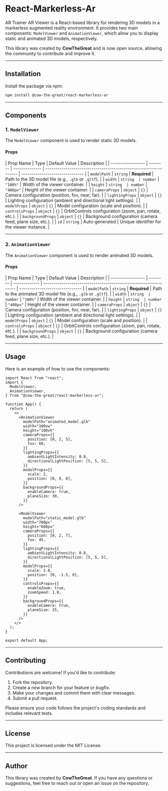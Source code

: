 # React-Markerless-Ar

AR Trainer AR Viewer is a React-based library for rendering 3D models in a markerless augmented reality environment. It provides two main components: `ModelViewer` and `AnimationViewer`, which allow you to display static and animated 3D models, respectively.

This library was created by **CowTheGreat** and is now open source, allowing the community to contribute and improve it.

---

## Installation

Install the package via npm:

```bash
npm install @cow-the-great/react-markerless-ar
```

---

## Components

### 1. `ModelViewer`

The `ModelViewer` component is used to render static 3D models.

#### Props

| Prop Name         | Type     | Default Value  | Description                                                      |
| ----------------- | -------- | -------------- | ---------------------------------------------------------------- | ------------------------------- |
| `modelPath`       | `string` | **Required**   | Path to the 3D model file (e.g., `.glb` or `.gltf`).             |
| `width`           | `string  | number`        | `"100%"`                                                         | Width of the viewer container.  |
| `height`          | `string  | number`        | `"400px"`                                                        | Height of the viewer container. |
| `cameraProps`     | `object` | `{}`           | Camera configuration (position, fov, near, far).                 |
| `lightingProps`   | `object` | `{}`           | Lighting configuration (ambient and directional light settings). |
| `modelProps`      | `object` | `{}`           | Model configuration (scale and position).                        |
| `controlsProps`   | `object` | `{}`           | OrbitControls configuration (zoom, pan, rotate, etc.).           |
| `backgroundProps` | `object` | `{}`           | Background configuration (camera feed, plane size, etc.).        |
| `id`              | `string` | Auto-generated | Unique identifier for the viewer instance.                       |

---

### 2. `AnimationViewer`

The `AnimationViewer` component is used to render animated 3D models.

#### Props

| Prop Name         | Type     | Default Value | Description                                                      |
| ----------------- | -------- | ------------- | ---------------------------------------------------------------- | ------------------------------- |
| `modelPath`       | `string` | **Required**  | Path to the animated 3D model file (e.g., `.glb` or `.gltf`).    |
| `width`           | `string  | number`       | `"100%"`                                                         | Width of the viewer container.  |
| `height`          | `string  | number`       | `"400px"`                                                        | Height of the viewer container. |
| `cameraProps`     | `object` | `{}`          | Camera configuration (position, fov, near, far).                 |
| `lightingProps`   | `object` | `{}`          | Lighting configuration (ambient and directional light settings). |
| `modelProps`      | `object` | `{}`          | Model configuration (scale and position).                        |
| `controlsProps`   | `object` | `{}`          | OrbitControls configuration (zoom, pan, rotate, etc.).           |
| `backgroundProps` | `object` | `{}`          | Background configuration (camera feed, plane size, etc.).        |

---

## Usage

Here is an example of how to use the components:

```tsx
import React from "react";
import {
  ModelViewer,
  AnimationViewer,
} from "@cow-the-great/react-markerless-ar";

function App() {
  return (
    <>
      <AnimationViewer
        modelPath="animated_model.glb"
        width="100vw"
        height="100vh"
        cameraProps={{
          position: [0, 2, 5],
          fov: 60,
        }}
        lightingProps={{
          ambientLightIntensity: 0.8,
          directionalLightPosition: [5, 5, 5],
        }}
        modelProps={{
          scale: 2,
          position: [0, 0, 0],
        }}
        backgroundProps={{
          enableCamera: true,
          planeSize: 30,
        }}
      />

      <ModelViewer
        modelPath="static_model.glb"
        width="700px"
        height="600px"
        cameraProps={{
          position: [0, 2, 7],
          fov: 45,
        }}
        lightingProps={{
          ambientLightIntensity: 0.8,
          directionalLightPosition: [5, 5, 5],
        }}
        modelProps={{
          scale: 2.0,
          position: [0, -1.5, 0],
        }}
        controlsProps={{
          enableZoom: true,
          zoomSpeed: 1.0,
        }}
        backgroundProps={{
          enableCamera: true,
          planeSize: 25,
        }}
      />
    </>
  );
}

export default App;
```

---

## Contributing

Contributions are welcome! If you'd like to contribute:

1. Fork the repository.
2. Create a new branch for your feature or bugfix.
3. Make your changes and commit them with clear messages.
4. Submit a pull request.

Please ensure your code follows the project's coding standards and includes relevant tests.

---

## License

This project is licensed under the MIT License.

---

## Author

This library was created by **CowTheGreat**. If you have any questions or suggestions, feel free to reach out or open an issue on the repository.
